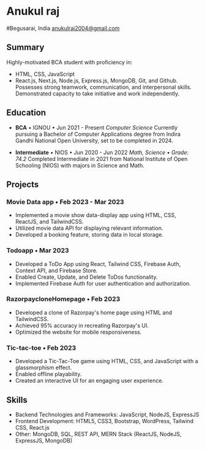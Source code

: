 # Anukul raj
 #Begusarai, India
anukulraj2004@gmail.com

## Summary
Highly-motivated BCA student with proficiency in:
- HTML, CSS, JavaScript
- React.js, Next.js, Node.js, Express.js, MongoDB, Git, and Github.
Possesses strong teamwork, communication, and interpersonal skills. Demonstrated capacity to take initiative and work independently.

## Education
- **BCA** • IGNOU • Jun 2021 - Present
  *Computer Science*
  Currently pursuing a Bachelor of Computer Applications degree from Indira Gandhi National Open University, set to be completed in 2024.

- **Intermediate** • NIOS • Jun 2020 - Jun 2022
  *Math, Science • Grade: 74.2*
  Completed Intermediate in 2021 from National Institute of Open Schooling (NIOS) with majors in Science and Math.

## Projects
### Movie Data app • Feb 2023 - Mar 2023
- Implemented a movie show data-display app using HTML, CSS, ReactJS, and TailwindCSS.
- Utilized movie data API for displaying relevant information.
- Developed a booking feature, storing data in local storage.

### Todoapp • Mar 2023
- Developed a ToDo App using React, Tailwind CSS, Firebase Auth, Context API, and Firebase Store.
- Enabled Create, Update, and Delete ToDos functionality.
- Implemented Firebase Auth for user authentication and authorization.

### RazorpaycloneHomepage • Feb 2023
- Developed a clone of Razorpay's home page using HTML and TailwindCSS.
- Achieved 95% accuracy in recreating Razorpay's UI.
- Optimized the website for mobile responsiveness.

### Tic-tac-toe • Feb 2023
- Developed a Tic-Tac-Toe game using HTML, CSS, and JavaScript with a glassmorphism effect.
- Enabled offline playability.
- Created an interactive UI for an engaging user experience.

## Skills
- Backend Technologies and Frameworks: JavaScript, NodeJS, ExpressJS
- Frontend Development: HTML5, CSS3, Bootstrap, WordPress, Tailwind CSS, React.js
- Other: MongoDB, SQL, REST API, MERN Stack (ReactJS, NodeJS, ExpressJS, MongoDB)
